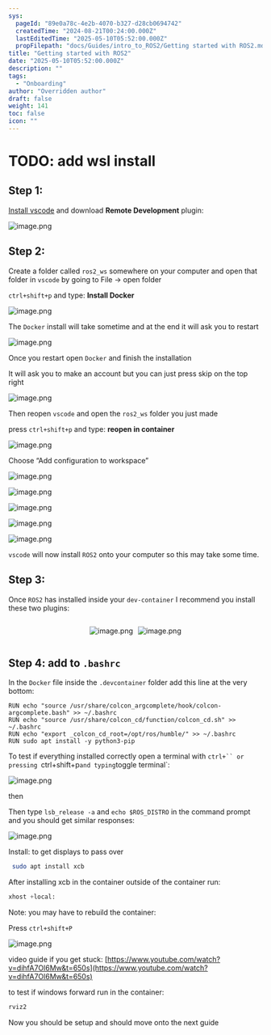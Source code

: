 ```yaml
---
sys:
  pageId: "89e0a78c-4e2b-4070-b327-d28cb0694742"
  createdTime: "2024-08-21T00:24:00.000Z"
  lastEditedTime: "2025-05-10T05:52:00.000Z"
  propFilepath: "docs/Guides/intro_to_ROS2/Getting started with ROS2.md"
title: "Getting started with ROS2"
date: "2025-05-10T05:52:00.000Z"
description: ""
tags:
  - "Onboarding"
author: "Overridden author"
draft: false
weight: 141
toc: false
icon: ""
---
```


# TODO: add wsl install

## Step 1:

[Install vscode](https://code.visualstudio.com/download) and download **Remote Development** plugin:

![image.png](https://prod-files-secure.s3.us-west-2.amazonaws.com/d518164a-d88e-44d1-a4ee-3adb3bd8bce0/efb52993-1881-4a40-b95e-6f020334f022/image.png?X-Amz-Algorithm=AWS4-HMAC-SHA256&X-Amz-Content-Sha256=UNSIGNED-PAYLOAD&X-Amz-Credential=ASIAZI2LB466QIFEOZQE%2F20250528%2Fus-west-2%2Fs3%2Faws4_request&X-Amz-Date=20250528T132505Z&X-Amz-Expires=3600&X-Amz-Security-Token=IQoJb3JpZ2luX2VjEK3%2F%2F%2F%2F%2F%2F%2F%2F%2F%2FwEaCXVzLXdlc3QtMiJIMEYCIQCw0FPm3WD8OJMW9w5Zy6gNNpOlmlbEMIJDeMciJMP2HwIhAJr0VRu96T6%2B4oVkFKHxqokonlkBwRuXGiLtbcXWWAC5Kv8DCHYQABoMNjM3NDIzMTgzODA1Igz2NR0n6%2Fg2OF%2Fg2zkq3AN2YswPmCVhUO9N%2BSGzQRsPpcnuCRkdUSDyczNtDoHydx1qRupYaopVLRDCupt4yR%2FNIOO0MFtc%2FU1YMmF9chkRgzpBWKlqAhVBQfByGfPkp9g7fXEmdgdeMdPLj9dghcb9VrhPCgXD%2FjH0GdDe9D234M0aaJLrwxT9pAWgnQe1iyVnwpKaW7h2fwShvO%2BN6zgYV32Oo1UY5GQRfNIqQROwDTcoZesCYuHXxKjxeFv3fjE8n4Uqp7lnl%2FKUVp6cP8bHBD5XAnvnft%2FQjFGCr2CFo1z15DS%2BHPVYRqNVh%2FNByrDHFFNgJ3%2FXlZdME0TWlodC8HbsD80g5b1HF8L5xf4r2M1kTsBn0kSzncWZCXAezJJA0yvOAZ1Bf6dGdGIgWtR5diCUTuEYt2uWalbLFEz8b15v2lM6sIjFcKIrNpekFiP7BHvl92A8A4Nj%2FHii3x75JG56UNg7E8UPLyuifeWmKpdan4rvcRXklfqzqP6JFwn4Ur0HuuLmEPOkAvKNbY7%2B5VFTiy7nXSd5Dni3grihi0ODWwRW8YIU5RFY%2FMeN2cCdYNPc%2BgkoT%2BVnynpUgtHxGxIUpqkQCV8h9TLI1iA7wNOV7ZTW3zNYO7C7fZELxNTZSdAV8RV8Pw%2FkajDRk9zBBjqkAfrOX%2FQ6Oyf74LwqRu8TDYxY1RpnndeQnySf7l8%2BReZHHvmCueLC%2BuBROc0jPFPlV9C5r0GRNxTO%2BG9BPFXEqmbHf1S%2FthfeBVKCsT0AW8zTkRRPYr4teheZwtPetyaz0o22wV%2FtAFTXe8HW%2FcVGLTuasyhFuOd0o%2FV3ifvOangwTWQaglqlaAECT4r3GRJNfhNPTbKJk6CpCuF4P6bZsDsZLuQ7&X-Amz-Signature=774759316d5ca7f92a5630798cbc3c9eae6797360fa8b3e8c101ba6cade166ea&X-Amz-SignedHeaders=host&x-id=GetObject)

## Step 2:

Create a folder called `ros2_ws` somewhere on your computer and open that folder in `vscode` by going to File → open folder 

`ctrl+shift+p` and type: **Install Docker**

![image.png](https://prod-files-secure.s3.us-west-2.amazonaws.com/d518164a-d88e-44d1-a4ee-3adb3bd8bce0/2269dc0e-1cd5-47ff-bceb-c04ad9b2eab0/image.png?X-Amz-Algorithm=AWS4-HMAC-SHA256&X-Amz-Content-Sha256=UNSIGNED-PAYLOAD&X-Amz-Credential=ASIAZI2LB466QIFEOZQE%2F20250528%2Fus-west-2%2Fs3%2Faws4_request&X-Amz-Date=20250528T132505Z&X-Amz-Expires=3600&X-Amz-Security-Token=IQoJb3JpZ2luX2VjEK3%2F%2F%2F%2F%2F%2F%2F%2F%2F%2FwEaCXVzLXdlc3QtMiJIMEYCIQCw0FPm3WD8OJMW9w5Zy6gNNpOlmlbEMIJDeMciJMP2HwIhAJr0VRu96T6%2B4oVkFKHxqokonlkBwRuXGiLtbcXWWAC5Kv8DCHYQABoMNjM3NDIzMTgzODA1Igz2NR0n6%2Fg2OF%2Fg2zkq3AN2YswPmCVhUO9N%2BSGzQRsPpcnuCRkdUSDyczNtDoHydx1qRupYaopVLRDCupt4yR%2FNIOO0MFtc%2FU1YMmF9chkRgzpBWKlqAhVBQfByGfPkp9g7fXEmdgdeMdPLj9dghcb9VrhPCgXD%2FjH0GdDe9D234M0aaJLrwxT9pAWgnQe1iyVnwpKaW7h2fwShvO%2BN6zgYV32Oo1UY5GQRfNIqQROwDTcoZesCYuHXxKjxeFv3fjE8n4Uqp7lnl%2FKUVp6cP8bHBD5XAnvnft%2FQjFGCr2CFo1z15DS%2BHPVYRqNVh%2FNByrDHFFNgJ3%2FXlZdME0TWlodC8HbsD80g5b1HF8L5xf4r2M1kTsBn0kSzncWZCXAezJJA0yvOAZ1Bf6dGdGIgWtR5diCUTuEYt2uWalbLFEz8b15v2lM6sIjFcKIrNpekFiP7BHvl92A8A4Nj%2FHii3x75JG56UNg7E8UPLyuifeWmKpdan4rvcRXklfqzqP6JFwn4Ur0HuuLmEPOkAvKNbY7%2B5VFTiy7nXSd5Dni3grihi0ODWwRW8YIU5RFY%2FMeN2cCdYNPc%2BgkoT%2BVnynpUgtHxGxIUpqkQCV8h9TLI1iA7wNOV7ZTW3zNYO7C7fZELxNTZSdAV8RV8Pw%2FkajDRk9zBBjqkAfrOX%2FQ6Oyf74LwqRu8TDYxY1RpnndeQnySf7l8%2BReZHHvmCueLC%2BuBROc0jPFPlV9C5r0GRNxTO%2BG9BPFXEqmbHf1S%2FthfeBVKCsT0AW8zTkRRPYr4teheZwtPetyaz0o22wV%2FtAFTXe8HW%2FcVGLTuasyhFuOd0o%2FV3ifvOangwTWQaglqlaAECT4r3GRJNfhNPTbKJk6CpCuF4P6bZsDsZLuQ7&X-Amz-Signature=fa038684e1534be1c1a079c8e413173e582483347c77fb603205c34d4787534e&X-Amz-SignedHeaders=host&x-id=GetObject)

The `Docker` install will take sometime and at the end it will ask you to restart

![image.png](https://prod-files-secure.s3.us-west-2.amazonaws.com/d518164a-d88e-44d1-a4ee-3adb3bd8bce0/ed233f78-be33-4b1f-b89c-9c346c0e961e/image.png?X-Amz-Algorithm=AWS4-HMAC-SHA256&X-Amz-Content-Sha256=UNSIGNED-PAYLOAD&X-Amz-Credential=ASIAZI2LB466QIFEOZQE%2F20250528%2Fus-west-2%2Fs3%2Faws4_request&X-Amz-Date=20250528T132505Z&X-Amz-Expires=3600&X-Amz-Security-Token=IQoJb3JpZ2luX2VjEK3%2F%2F%2F%2F%2F%2F%2F%2F%2F%2FwEaCXVzLXdlc3QtMiJIMEYCIQCw0FPm3WD8OJMW9w5Zy6gNNpOlmlbEMIJDeMciJMP2HwIhAJr0VRu96T6%2B4oVkFKHxqokonlkBwRuXGiLtbcXWWAC5Kv8DCHYQABoMNjM3NDIzMTgzODA1Igz2NR0n6%2Fg2OF%2Fg2zkq3AN2YswPmCVhUO9N%2BSGzQRsPpcnuCRkdUSDyczNtDoHydx1qRupYaopVLRDCupt4yR%2FNIOO0MFtc%2FU1YMmF9chkRgzpBWKlqAhVBQfByGfPkp9g7fXEmdgdeMdPLj9dghcb9VrhPCgXD%2FjH0GdDe9D234M0aaJLrwxT9pAWgnQe1iyVnwpKaW7h2fwShvO%2BN6zgYV32Oo1UY5GQRfNIqQROwDTcoZesCYuHXxKjxeFv3fjE8n4Uqp7lnl%2FKUVp6cP8bHBD5XAnvnft%2FQjFGCr2CFo1z15DS%2BHPVYRqNVh%2FNByrDHFFNgJ3%2FXlZdME0TWlodC8HbsD80g5b1HF8L5xf4r2M1kTsBn0kSzncWZCXAezJJA0yvOAZ1Bf6dGdGIgWtR5diCUTuEYt2uWalbLFEz8b15v2lM6sIjFcKIrNpekFiP7BHvl92A8A4Nj%2FHii3x75JG56UNg7E8UPLyuifeWmKpdan4rvcRXklfqzqP6JFwn4Ur0HuuLmEPOkAvKNbY7%2B5VFTiy7nXSd5Dni3grihi0ODWwRW8YIU5RFY%2FMeN2cCdYNPc%2BgkoT%2BVnynpUgtHxGxIUpqkQCV8h9TLI1iA7wNOV7ZTW3zNYO7C7fZELxNTZSdAV8RV8Pw%2FkajDRk9zBBjqkAfrOX%2FQ6Oyf74LwqRu8TDYxY1RpnndeQnySf7l8%2BReZHHvmCueLC%2BuBROc0jPFPlV9C5r0GRNxTO%2BG9BPFXEqmbHf1S%2FthfeBVKCsT0AW8zTkRRPYr4teheZwtPetyaz0o22wV%2FtAFTXe8HW%2FcVGLTuasyhFuOd0o%2FV3ifvOangwTWQaglqlaAECT4r3GRJNfhNPTbKJk6CpCuF4P6bZsDsZLuQ7&X-Amz-Signature=f3b8db2a3486b6836ddf29cb050d111e4f143da223da9a073425ed388931cdc2&X-Amz-SignedHeaders=host&x-id=GetObject)

Once you restart open `Docker` and finish the installation

It will ask you to make an account but you can just press skip on the top right

![image.png](https://prod-files-secure.s3.us-west-2.amazonaws.com/d518164a-d88e-44d1-a4ee-3adb3bd8bce0/21010ad9-1659-4fd9-9f59-9932a09b2a3d/image.png?X-Amz-Algorithm=AWS4-HMAC-SHA256&X-Amz-Content-Sha256=UNSIGNED-PAYLOAD&X-Amz-Credential=ASIAZI2LB466QIFEOZQE%2F20250528%2Fus-west-2%2Fs3%2Faws4_request&X-Amz-Date=20250528T132505Z&X-Amz-Expires=3600&X-Amz-Security-Token=IQoJb3JpZ2luX2VjEK3%2F%2F%2F%2F%2F%2F%2F%2F%2F%2FwEaCXVzLXdlc3QtMiJIMEYCIQCw0FPm3WD8OJMW9w5Zy6gNNpOlmlbEMIJDeMciJMP2HwIhAJr0VRu96T6%2B4oVkFKHxqokonlkBwRuXGiLtbcXWWAC5Kv8DCHYQABoMNjM3NDIzMTgzODA1Igz2NR0n6%2Fg2OF%2Fg2zkq3AN2YswPmCVhUO9N%2BSGzQRsPpcnuCRkdUSDyczNtDoHydx1qRupYaopVLRDCupt4yR%2FNIOO0MFtc%2FU1YMmF9chkRgzpBWKlqAhVBQfByGfPkp9g7fXEmdgdeMdPLj9dghcb9VrhPCgXD%2FjH0GdDe9D234M0aaJLrwxT9pAWgnQe1iyVnwpKaW7h2fwShvO%2BN6zgYV32Oo1UY5GQRfNIqQROwDTcoZesCYuHXxKjxeFv3fjE8n4Uqp7lnl%2FKUVp6cP8bHBD5XAnvnft%2FQjFGCr2CFo1z15DS%2BHPVYRqNVh%2FNByrDHFFNgJ3%2FXlZdME0TWlodC8HbsD80g5b1HF8L5xf4r2M1kTsBn0kSzncWZCXAezJJA0yvOAZ1Bf6dGdGIgWtR5diCUTuEYt2uWalbLFEz8b15v2lM6sIjFcKIrNpekFiP7BHvl92A8A4Nj%2FHii3x75JG56UNg7E8UPLyuifeWmKpdan4rvcRXklfqzqP6JFwn4Ur0HuuLmEPOkAvKNbY7%2B5VFTiy7nXSd5Dni3grihi0ODWwRW8YIU5RFY%2FMeN2cCdYNPc%2BgkoT%2BVnynpUgtHxGxIUpqkQCV8h9TLI1iA7wNOV7ZTW3zNYO7C7fZELxNTZSdAV8RV8Pw%2FkajDRk9zBBjqkAfrOX%2FQ6Oyf74LwqRu8TDYxY1RpnndeQnySf7l8%2BReZHHvmCueLC%2BuBROc0jPFPlV9C5r0GRNxTO%2BG9BPFXEqmbHf1S%2FthfeBVKCsT0AW8zTkRRPYr4teheZwtPetyaz0o22wV%2FtAFTXe8HW%2FcVGLTuasyhFuOd0o%2FV3ifvOangwTWQaglqlaAECT4r3GRJNfhNPTbKJk6CpCuF4P6bZsDsZLuQ7&X-Amz-Signature=e3057117140983175fbcb9cbd71e54da3a083aba8e07976bc4e3ba123edc411c&X-Amz-SignedHeaders=host&x-id=GetObject)

Then reopen `vscode` and open the `ros2_ws` folder you just made

press `ctrl+shift+p` and type: **reopen in container**

![image.png](https://prod-files-secure.s3.us-west-2.amazonaws.com/d518164a-d88e-44d1-a4ee-3adb3bd8bce0/4e93b8c2-41ad-488c-8095-c74205196118/image.png?X-Amz-Algorithm=AWS4-HMAC-SHA256&X-Amz-Content-Sha256=UNSIGNED-PAYLOAD&X-Amz-Credential=ASIAZI2LB466QIFEOZQE%2F20250528%2Fus-west-2%2Fs3%2Faws4_request&X-Amz-Date=20250528T132505Z&X-Amz-Expires=3600&X-Amz-Security-Token=IQoJb3JpZ2luX2VjEK3%2F%2F%2F%2F%2F%2F%2F%2F%2F%2FwEaCXVzLXdlc3QtMiJIMEYCIQCw0FPm3WD8OJMW9w5Zy6gNNpOlmlbEMIJDeMciJMP2HwIhAJr0VRu96T6%2B4oVkFKHxqokonlkBwRuXGiLtbcXWWAC5Kv8DCHYQABoMNjM3NDIzMTgzODA1Igz2NR0n6%2Fg2OF%2Fg2zkq3AN2YswPmCVhUO9N%2BSGzQRsPpcnuCRkdUSDyczNtDoHydx1qRupYaopVLRDCupt4yR%2FNIOO0MFtc%2FU1YMmF9chkRgzpBWKlqAhVBQfByGfPkp9g7fXEmdgdeMdPLj9dghcb9VrhPCgXD%2FjH0GdDe9D234M0aaJLrwxT9pAWgnQe1iyVnwpKaW7h2fwShvO%2BN6zgYV32Oo1UY5GQRfNIqQROwDTcoZesCYuHXxKjxeFv3fjE8n4Uqp7lnl%2FKUVp6cP8bHBD5XAnvnft%2FQjFGCr2CFo1z15DS%2BHPVYRqNVh%2FNByrDHFFNgJ3%2FXlZdME0TWlodC8HbsD80g5b1HF8L5xf4r2M1kTsBn0kSzncWZCXAezJJA0yvOAZ1Bf6dGdGIgWtR5diCUTuEYt2uWalbLFEz8b15v2lM6sIjFcKIrNpekFiP7BHvl92A8A4Nj%2FHii3x75JG56UNg7E8UPLyuifeWmKpdan4rvcRXklfqzqP6JFwn4Ur0HuuLmEPOkAvKNbY7%2B5VFTiy7nXSd5Dni3grihi0ODWwRW8YIU5RFY%2FMeN2cCdYNPc%2BgkoT%2BVnynpUgtHxGxIUpqkQCV8h9TLI1iA7wNOV7ZTW3zNYO7C7fZELxNTZSdAV8RV8Pw%2FkajDRk9zBBjqkAfrOX%2FQ6Oyf74LwqRu8TDYxY1RpnndeQnySf7l8%2BReZHHvmCueLC%2BuBROc0jPFPlV9C5r0GRNxTO%2BG9BPFXEqmbHf1S%2FthfeBVKCsT0AW8zTkRRPYr4teheZwtPetyaz0o22wV%2FtAFTXe8HW%2FcVGLTuasyhFuOd0o%2FV3ifvOangwTWQaglqlaAECT4r3GRJNfhNPTbKJk6CpCuF4P6bZsDsZLuQ7&X-Amz-Signature=6f5ab6520f87acf22206dcfe2b5f1c2ca13fab21ce2c0f9f7740fd5f683cc0ab&X-Amz-SignedHeaders=host&x-id=GetObject)

Choose “Add configuration to workspace”

![image.png](https://prod-files-secure.s3.us-west-2.amazonaws.com/d518164a-d88e-44d1-a4ee-3adb3bd8bce0/9560b282-5060-4989-ba37-97e7b2c22476/image.png?X-Amz-Algorithm=AWS4-HMAC-SHA256&X-Amz-Content-Sha256=UNSIGNED-PAYLOAD&X-Amz-Credential=ASIAZI2LB466QIFEOZQE%2F20250528%2Fus-west-2%2Fs3%2Faws4_request&X-Amz-Date=20250528T132505Z&X-Amz-Expires=3600&X-Amz-Security-Token=IQoJb3JpZ2luX2VjEK3%2F%2F%2F%2F%2F%2F%2F%2F%2F%2FwEaCXVzLXdlc3QtMiJIMEYCIQCw0FPm3WD8OJMW9w5Zy6gNNpOlmlbEMIJDeMciJMP2HwIhAJr0VRu96T6%2B4oVkFKHxqokonlkBwRuXGiLtbcXWWAC5Kv8DCHYQABoMNjM3NDIzMTgzODA1Igz2NR0n6%2Fg2OF%2Fg2zkq3AN2YswPmCVhUO9N%2BSGzQRsPpcnuCRkdUSDyczNtDoHydx1qRupYaopVLRDCupt4yR%2FNIOO0MFtc%2FU1YMmF9chkRgzpBWKlqAhVBQfByGfPkp9g7fXEmdgdeMdPLj9dghcb9VrhPCgXD%2FjH0GdDe9D234M0aaJLrwxT9pAWgnQe1iyVnwpKaW7h2fwShvO%2BN6zgYV32Oo1UY5GQRfNIqQROwDTcoZesCYuHXxKjxeFv3fjE8n4Uqp7lnl%2FKUVp6cP8bHBD5XAnvnft%2FQjFGCr2CFo1z15DS%2BHPVYRqNVh%2FNByrDHFFNgJ3%2FXlZdME0TWlodC8HbsD80g5b1HF8L5xf4r2M1kTsBn0kSzncWZCXAezJJA0yvOAZ1Bf6dGdGIgWtR5diCUTuEYt2uWalbLFEz8b15v2lM6sIjFcKIrNpekFiP7BHvl92A8A4Nj%2FHii3x75JG56UNg7E8UPLyuifeWmKpdan4rvcRXklfqzqP6JFwn4Ur0HuuLmEPOkAvKNbY7%2B5VFTiy7nXSd5Dni3grihi0ODWwRW8YIU5RFY%2FMeN2cCdYNPc%2BgkoT%2BVnynpUgtHxGxIUpqkQCV8h9TLI1iA7wNOV7ZTW3zNYO7C7fZELxNTZSdAV8RV8Pw%2FkajDRk9zBBjqkAfrOX%2FQ6Oyf74LwqRu8TDYxY1RpnndeQnySf7l8%2BReZHHvmCueLC%2BuBROc0jPFPlV9C5r0GRNxTO%2BG9BPFXEqmbHf1S%2FthfeBVKCsT0AW8zTkRRPYr4teheZwtPetyaz0o22wV%2FtAFTXe8HW%2FcVGLTuasyhFuOd0o%2FV3ifvOangwTWQaglqlaAECT4r3GRJNfhNPTbKJk6CpCuF4P6bZsDsZLuQ7&X-Amz-Signature=6aee054556690ab0c18626fde7aa9199ae624ffd04a9a567ee85a732b03e8bfb&X-Amz-SignedHeaders=host&x-id=GetObject)

![image.png](https://prod-files-secure.s3.us-west-2.amazonaws.com/d518164a-d88e-44d1-a4ee-3adb3bd8bce0/2ee63f81-886b-48e8-a553-dc6e5eac99e4/image.png?X-Amz-Algorithm=AWS4-HMAC-SHA256&X-Amz-Content-Sha256=UNSIGNED-PAYLOAD&X-Amz-Credential=ASIAZI2LB466QIFEOZQE%2F20250528%2Fus-west-2%2Fs3%2Faws4_request&X-Amz-Date=20250528T132505Z&X-Amz-Expires=3600&X-Amz-Security-Token=IQoJb3JpZ2luX2VjEK3%2F%2F%2F%2F%2F%2F%2F%2F%2F%2FwEaCXVzLXdlc3QtMiJIMEYCIQCw0FPm3WD8OJMW9w5Zy6gNNpOlmlbEMIJDeMciJMP2HwIhAJr0VRu96T6%2B4oVkFKHxqokonlkBwRuXGiLtbcXWWAC5Kv8DCHYQABoMNjM3NDIzMTgzODA1Igz2NR0n6%2Fg2OF%2Fg2zkq3AN2YswPmCVhUO9N%2BSGzQRsPpcnuCRkdUSDyczNtDoHydx1qRupYaopVLRDCupt4yR%2FNIOO0MFtc%2FU1YMmF9chkRgzpBWKlqAhVBQfByGfPkp9g7fXEmdgdeMdPLj9dghcb9VrhPCgXD%2FjH0GdDe9D234M0aaJLrwxT9pAWgnQe1iyVnwpKaW7h2fwShvO%2BN6zgYV32Oo1UY5GQRfNIqQROwDTcoZesCYuHXxKjxeFv3fjE8n4Uqp7lnl%2FKUVp6cP8bHBD5XAnvnft%2FQjFGCr2CFo1z15DS%2BHPVYRqNVh%2FNByrDHFFNgJ3%2FXlZdME0TWlodC8HbsD80g5b1HF8L5xf4r2M1kTsBn0kSzncWZCXAezJJA0yvOAZ1Bf6dGdGIgWtR5diCUTuEYt2uWalbLFEz8b15v2lM6sIjFcKIrNpekFiP7BHvl92A8A4Nj%2FHii3x75JG56UNg7E8UPLyuifeWmKpdan4rvcRXklfqzqP6JFwn4Ur0HuuLmEPOkAvKNbY7%2B5VFTiy7nXSd5Dni3grihi0ODWwRW8YIU5RFY%2FMeN2cCdYNPc%2BgkoT%2BVnynpUgtHxGxIUpqkQCV8h9TLI1iA7wNOV7ZTW3zNYO7C7fZELxNTZSdAV8RV8Pw%2FkajDRk9zBBjqkAfrOX%2FQ6Oyf74LwqRu8TDYxY1RpnndeQnySf7l8%2BReZHHvmCueLC%2BuBROc0jPFPlV9C5r0GRNxTO%2BG9BPFXEqmbHf1S%2FthfeBVKCsT0AW8zTkRRPYr4teheZwtPetyaz0o22wV%2FtAFTXe8HW%2FcVGLTuasyhFuOd0o%2FV3ifvOangwTWQaglqlaAECT4r3GRJNfhNPTbKJk6CpCuF4P6bZsDsZLuQ7&X-Amz-Signature=565934dc5283012b5c67a825e56ff7345724137cbebff0aa67c0817b35b903e4&X-Amz-SignedHeaders=host&x-id=GetObject)

![image.png](https://prod-files-secure.s3.us-west-2.amazonaws.com/d518164a-d88e-44d1-a4ee-3adb3bd8bce0/ae1580b2-b048-407e-aed9-b584224a7a04/image.png?X-Amz-Algorithm=AWS4-HMAC-SHA256&X-Amz-Content-Sha256=UNSIGNED-PAYLOAD&X-Amz-Credential=ASIAZI2LB466QIFEOZQE%2F20250528%2Fus-west-2%2Fs3%2Faws4_request&X-Amz-Date=20250528T132505Z&X-Amz-Expires=3600&X-Amz-Security-Token=IQoJb3JpZ2luX2VjEK3%2F%2F%2F%2F%2F%2F%2F%2F%2F%2FwEaCXVzLXdlc3QtMiJIMEYCIQCw0FPm3WD8OJMW9w5Zy6gNNpOlmlbEMIJDeMciJMP2HwIhAJr0VRu96T6%2B4oVkFKHxqokonlkBwRuXGiLtbcXWWAC5Kv8DCHYQABoMNjM3NDIzMTgzODA1Igz2NR0n6%2Fg2OF%2Fg2zkq3AN2YswPmCVhUO9N%2BSGzQRsPpcnuCRkdUSDyczNtDoHydx1qRupYaopVLRDCupt4yR%2FNIOO0MFtc%2FU1YMmF9chkRgzpBWKlqAhVBQfByGfPkp9g7fXEmdgdeMdPLj9dghcb9VrhPCgXD%2FjH0GdDe9D234M0aaJLrwxT9pAWgnQe1iyVnwpKaW7h2fwShvO%2BN6zgYV32Oo1UY5GQRfNIqQROwDTcoZesCYuHXxKjxeFv3fjE8n4Uqp7lnl%2FKUVp6cP8bHBD5XAnvnft%2FQjFGCr2CFo1z15DS%2BHPVYRqNVh%2FNByrDHFFNgJ3%2FXlZdME0TWlodC8HbsD80g5b1HF8L5xf4r2M1kTsBn0kSzncWZCXAezJJA0yvOAZ1Bf6dGdGIgWtR5diCUTuEYt2uWalbLFEz8b15v2lM6sIjFcKIrNpekFiP7BHvl92A8A4Nj%2FHii3x75JG56UNg7E8UPLyuifeWmKpdan4rvcRXklfqzqP6JFwn4Ur0HuuLmEPOkAvKNbY7%2B5VFTiy7nXSd5Dni3grihi0ODWwRW8YIU5RFY%2FMeN2cCdYNPc%2BgkoT%2BVnynpUgtHxGxIUpqkQCV8h9TLI1iA7wNOV7ZTW3zNYO7C7fZELxNTZSdAV8RV8Pw%2FkajDRk9zBBjqkAfrOX%2FQ6Oyf74LwqRu8TDYxY1RpnndeQnySf7l8%2BReZHHvmCueLC%2BuBROc0jPFPlV9C5r0GRNxTO%2BG9BPFXEqmbHf1S%2FthfeBVKCsT0AW8zTkRRPYr4teheZwtPetyaz0o22wV%2FtAFTXe8HW%2FcVGLTuasyhFuOd0o%2FV3ifvOangwTWQaglqlaAECT4r3GRJNfhNPTbKJk6CpCuF4P6bZsDsZLuQ7&X-Amz-Signature=37fd1d9d2a5b6a7486dcd83342f548a9f4cac2862c0050970212819c5cec29ac&X-Amz-SignedHeaders=host&x-id=GetObject)

![image.png](https://prod-files-secure.s3.us-west-2.amazonaws.com/d518164a-d88e-44d1-a4ee-3adb3bd8bce0/53255b28-f75e-430f-b9e3-c0ac8577e42b/image.png?X-Amz-Algorithm=AWS4-HMAC-SHA256&X-Amz-Content-Sha256=UNSIGNED-PAYLOAD&X-Amz-Credential=ASIAZI2LB466QIFEOZQE%2F20250528%2Fus-west-2%2Fs3%2Faws4_request&X-Amz-Date=20250528T132505Z&X-Amz-Expires=3600&X-Amz-Security-Token=IQoJb3JpZ2luX2VjEK3%2F%2F%2F%2F%2F%2F%2F%2F%2F%2FwEaCXVzLXdlc3QtMiJIMEYCIQCw0FPm3WD8OJMW9w5Zy6gNNpOlmlbEMIJDeMciJMP2HwIhAJr0VRu96T6%2B4oVkFKHxqokonlkBwRuXGiLtbcXWWAC5Kv8DCHYQABoMNjM3NDIzMTgzODA1Igz2NR0n6%2Fg2OF%2Fg2zkq3AN2YswPmCVhUO9N%2BSGzQRsPpcnuCRkdUSDyczNtDoHydx1qRupYaopVLRDCupt4yR%2FNIOO0MFtc%2FU1YMmF9chkRgzpBWKlqAhVBQfByGfPkp9g7fXEmdgdeMdPLj9dghcb9VrhPCgXD%2FjH0GdDe9D234M0aaJLrwxT9pAWgnQe1iyVnwpKaW7h2fwShvO%2BN6zgYV32Oo1UY5GQRfNIqQROwDTcoZesCYuHXxKjxeFv3fjE8n4Uqp7lnl%2FKUVp6cP8bHBD5XAnvnft%2FQjFGCr2CFo1z15DS%2BHPVYRqNVh%2FNByrDHFFNgJ3%2FXlZdME0TWlodC8HbsD80g5b1HF8L5xf4r2M1kTsBn0kSzncWZCXAezJJA0yvOAZ1Bf6dGdGIgWtR5diCUTuEYt2uWalbLFEz8b15v2lM6sIjFcKIrNpekFiP7BHvl92A8A4Nj%2FHii3x75JG56UNg7E8UPLyuifeWmKpdan4rvcRXklfqzqP6JFwn4Ur0HuuLmEPOkAvKNbY7%2B5VFTiy7nXSd5Dni3grihi0ODWwRW8YIU5RFY%2FMeN2cCdYNPc%2BgkoT%2BVnynpUgtHxGxIUpqkQCV8h9TLI1iA7wNOV7ZTW3zNYO7C7fZELxNTZSdAV8RV8Pw%2FkajDRk9zBBjqkAfrOX%2FQ6Oyf74LwqRu8TDYxY1RpnndeQnySf7l8%2BReZHHvmCueLC%2BuBROc0jPFPlV9C5r0GRNxTO%2BG9BPFXEqmbHf1S%2FthfeBVKCsT0AW8zTkRRPYr4teheZwtPetyaz0o22wV%2FtAFTXe8HW%2FcVGLTuasyhFuOd0o%2FV3ifvOangwTWQaglqlaAECT4r3GRJNfhNPTbKJk6CpCuF4P6bZsDsZLuQ7&X-Amz-Signature=9aea1822d129da086523caaa12bd4e4bd17a7846ed8fb9ef072a973971ff0a60&X-Amz-SignedHeaders=host&x-id=GetObject)

![image.png](https://prod-files-secure.s3.us-west-2.amazonaws.com/d518164a-d88e-44d1-a4ee-3adb3bd8bce0/7c562767-5af9-4ffb-97d1-327bcdf4ee00/image.png?X-Amz-Algorithm=AWS4-HMAC-SHA256&X-Amz-Content-Sha256=UNSIGNED-PAYLOAD&X-Amz-Credential=ASIAZI2LB466QIFEOZQE%2F20250528%2Fus-west-2%2Fs3%2Faws4_request&X-Amz-Date=20250528T132505Z&X-Amz-Expires=3600&X-Amz-Security-Token=IQoJb3JpZ2luX2VjEK3%2F%2F%2F%2F%2F%2F%2F%2F%2F%2FwEaCXVzLXdlc3QtMiJIMEYCIQCw0FPm3WD8OJMW9w5Zy6gNNpOlmlbEMIJDeMciJMP2HwIhAJr0VRu96T6%2B4oVkFKHxqokonlkBwRuXGiLtbcXWWAC5Kv8DCHYQABoMNjM3NDIzMTgzODA1Igz2NR0n6%2Fg2OF%2Fg2zkq3AN2YswPmCVhUO9N%2BSGzQRsPpcnuCRkdUSDyczNtDoHydx1qRupYaopVLRDCupt4yR%2FNIOO0MFtc%2FU1YMmF9chkRgzpBWKlqAhVBQfByGfPkp9g7fXEmdgdeMdPLj9dghcb9VrhPCgXD%2FjH0GdDe9D234M0aaJLrwxT9pAWgnQe1iyVnwpKaW7h2fwShvO%2BN6zgYV32Oo1UY5GQRfNIqQROwDTcoZesCYuHXxKjxeFv3fjE8n4Uqp7lnl%2FKUVp6cP8bHBD5XAnvnft%2FQjFGCr2CFo1z15DS%2BHPVYRqNVh%2FNByrDHFFNgJ3%2FXlZdME0TWlodC8HbsD80g5b1HF8L5xf4r2M1kTsBn0kSzncWZCXAezJJA0yvOAZ1Bf6dGdGIgWtR5diCUTuEYt2uWalbLFEz8b15v2lM6sIjFcKIrNpekFiP7BHvl92A8A4Nj%2FHii3x75JG56UNg7E8UPLyuifeWmKpdan4rvcRXklfqzqP6JFwn4Ur0HuuLmEPOkAvKNbY7%2B5VFTiy7nXSd5Dni3grihi0ODWwRW8YIU5RFY%2FMeN2cCdYNPc%2BgkoT%2BVnynpUgtHxGxIUpqkQCV8h9TLI1iA7wNOV7ZTW3zNYO7C7fZELxNTZSdAV8RV8Pw%2FkajDRk9zBBjqkAfrOX%2FQ6Oyf74LwqRu8TDYxY1RpnndeQnySf7l8%2BReZHHvmCueLC%2BuBROc0jPFPlV9C5r0GRNxTO%2BG9BPFXEqmbHf1S%2FthfeBVKCsT0AW8zTkRRPYr4teheZwtPetyaz0o22wV%2FtAFTXe8HW%2FcVGLTuasyhFuOd0o%2FV3ifvOangwTWQaglqlaAECT4r3GRJNfhNPTbKJk6CpCuF4P6bZsDsZLuQ7&X-Amz-Signature=3503de124dcad267def70b04ebce94c95e583676e62dafb1029ed09e9a14a5ed&X-Amz-SignedHeaders=host&x-id=GetObject)

`vscode` will now install `ROS2` onto your computer so this may take some time.

## Step 3:

Once `ROS2` has installed inside your `dev-container` I recommend you install these two plugins:

<div style="display: flex;flex-direction: row; column-gap:10px; max-width: 630px;justify-content: center;">
<div>

![image.png](https://prod-files-secure.s3.us-west-2.amazonaws.com/d518164a-d88e-44d1-a4ee-3adb3bd8bce0/3fc3d550-5a54-4ba1-ba6b-faa01cdb7369/image.png?X-Amz-Algorithm=AWS4-HMAC-SHA256&X-Amz-Content-Sha256=UNSIGNED-PAYLOAD&X-Amz-Credential=ASIAZI2LB466V42ODLSD%2F20250528%2Fus-west-2%2Fs3%2Faws4_request&X-Amz-Date=20250528T132508Z&X-Amz-Expires=3600&X-Amz-Security-Token=IQoJb3JpZ2luX2VjEK3%2F%2F%2F%2F%2F%2F%2F%2F%2F%2FwEaCXVzLXdlc3QtMiJHMEUCIQC9jMIw0Mz4Pr2D6LZGzm9z1Pwc4rC8HNk6hNOEsENc0wIgKxg6%2F6A98cWGT8Nu6%2FVvRenDUPTCNGSfCXV8IjJqphAq%2FwMIdhAAGgw2Mzc0MjMxODM4MDUiDJL7phBlP3xHu4U1LSrcA5K3VvIbSp6jeeR%2FiIBTmTxHR7wKzFSwWqw4BFCfl8z3mIBWjB3GI4Rl2hUJGvou96zX2o0C4GlLuaZqtfVEQs5GwWzTP8C4yXaycahr%2FBahdgOjudoAriyHVlc38x0r3QkoM%2B841Xo5a3hlruAZKu06VgEMJE5qtg5tbN3uceXyOUhUstt8pMkD7paDJpPZ2aqvjzQCdE7ZP56%2FVrykfvyCr7HlclMuctVacRgMok4htpLH2QrwCNcw20HEsSdEcHsZ1knHwpsnLYABDiZvwPNFjjlDCZSlGvArRH%2FBVk3AkluFWFzvOtxuHmBAq%2BAt3M90qD5fwkuMfj9NlL27fNSDWm7sFSeeAbcjxrzpiIP7PU2CqA6542UMiChKm6jBHIeb%2FMPWztsydS1NyFoa0WLaN%2FwkA6vrqoX2E7v34VG%2BB58fh62tJW3HsCTtMIh0iKFL3S0yg%2BPxFdGYb0SPgIF9w0Uz9ddzBiEPd8Dj25Ds9PEfDWnaHRXMLTqh2xNVM7yHMMielrg0QtQyXh5Lft9v4sMLKly9xqbVRR3nfp7utOx2hpP%2BvlWi33hY3JiFHE%2F9jedvI2zZ2DVZYlC9u5TIHXfm18FoTQS%2Baqnw4B8NRY9jasEROVAfzAjrMN%2BS3MEGOqUBJAWBb4h%2FEor7XU%2Fe5rCwYczb0aRzuLkXfwp9tzbIsi7acSGZ%2BvfJ5q6nXch9NA27YmL0au6WILnXNYECAy5RgmDgC5OWnYhzvVv%2Flrs7DXOLVKeXuthN%2Fwh0x3EGNIYgIaBjvvcfxxQMplOKGMUz3nAorewIyXTvvcrDliblmcsSJThJYtipZvRkRpaztf7Yloc0VcB6HjsTCPs%2FvTcirQawojP9&X-Amz-Signature=5ab49ff1c7689ec996c9d9f33fc01f1c0533aba13d45b940d06a169a44f47fa0&X-Amz-SignedHeaders=host&x-id=GetObject)

</div>
<div>

![image.png](https://prod-files-secure.s3.us-west-2.amazonaws.com/d518164a-d88e-44d1-a4ee-3adb3bd8bce0/d994cc66-13c2-4093-a5a3-f84cf4601a82/image.png?X-Amz-Algorithm=AWS4-HMAC-SHA256&X-Amz-Content-Sha256=UNSIGNED-PAYLOAD&X-Amz-Credential=ASIAZI2LB46637QAYKPJ%2F20250528%2Fus-west-2%2Fs3%2Faws4_request&X-Amz-Date=20250528T132508Z&X-Amz-Expires=3600&X-Amz-Security-Token=IQoJb3JpZ2luX2VjEK3%2F%2F%2F%2F%2F%2F%2F%2F%2F%2FwEaCXVzLXdlc3QtMiJHMEUCIDykkX8Wn1J3xjVbnDX6vxRw9OlraQTJ%2BywMK%2B9VY4YcAiEAyXc8Xnt1YFQ5GJtCBztpjOKCobzuPQ7zLwo0ix59DNQq%2FwMIdhAAGgw2Mzc0MjMxODM4MDUiDEVs2zwadPQyMr6zlCrcA1yE6WEIODfL1BVzhiL3r6aGzwu20jrAvDpE7JaEAZ2aSoWFhuWi9T0qnFSC8P%2FIQF%2B1t7ehfz5wJY6Bcs54h%2FBZLabWYMHb8T0%2BSi4GA%2Fss5BzeyqEPcLn8C4XEXno4Ry87b06GqPR38CYz6ZA9FN%2By0TGl0gJVdj9nuk%2B1T5X9WXn6ToWf9Z2Abj8iJ33pz9TlqN8PWddcRQRRIg8fMsnfaGHKGEwxWxJg6gHn3rXlzajyb69t92LpWmcow3c3YK06mYCimkObBd7mZU7FWwWhPxReC1K60qhZ3XaZBI33kQaRjM%2FVcOs2CMCaKkpTaMwgVGxBt%2F4A8J3qyGp4IoGzf%2F53TBmvOHffjUM4zEpj8Bid9ky4lhIZoxFQys573J79%2FwXmnyPk0hktRQFVJmQgJ5WxXDu0sv9P5zbRHjQnfWCSSPJiTMphcbDhjG6sr%2BDFJLJF0f%2F02eJ2H3GcVPqx%2FUIU9%2Bxn%2FphHeqJHKxmrOvFDa3RKZUMEBY40xkcjODghSjhmmL6jsbRr7ovt0IX3szWK4G8k0%2BlvoDbbxp8TzkMmvQ4RRFAsmxVt3l3VzG6080X5EA2v7U9OBG%2BiPhemaeIBB2Iog76SDXRTel%2Bo6nczTBZZDVEY0sMHMNaT3MEGOqUBE5a7bETK5mTTJ1DorZc7jhKJebzlAGbsKL3RwbJ%2BO1BJ%2FyvF6F2Jzt6v8gznDzN5XzYk7K7Vh0oKFVL7xu5AfsbeMoBOHzFvlfNbMcXpjyEfawGJ3oQ7dMAp6r9HssBuRFSQacPazv9i%2FoX0j9vuAxcipwfqmkZSr80m3kMKyo03zyUqkhKjiderVzbxh4JAyHiJWPtTq%2BXrqoBwNg4%2FBujYr93k&X-Amz-Signature=d782b6237b26fad6985bdb53a188d5649ad7141a6473e7eed7546aafbfa027c5&X-Amz-SignedHeaders=host&x-id=GetObject)

</div>
</div>

## Step 4: add to `.bashrc`

In the `Docker` file inside the `.devcontainer` folder add this line at the very bottom: 

```docker
RUN echo "source /usr/share/colcon_argcomplete/hook/colcon-argcomplete.bash" >> ~/.bashrc
RUN echo "source /usr/share/colcon_cd/function/colcon_cd.sh" >> ~/.bashrc
RUN echo "export _colcon_cd_root=/opt/ros/humble/" >> ~/.bashrc
RUN sudo apt install -y python3-pip 
```

To test if everything installed correctly open a terminal with `ctrl+`` or pressing `ctrl+shift+p` and typing `toggle terminal`:

![image.png](https://prod-files-secure.s3.us-west-2.amazonaws.com/d518164a-d88e-44d1-a4ee-3adb3bd8bce0/6a4943d8-b04e-4c02-9a58-775f3384d1a5/image.png?X-Amz-Algorithm=AWS4-HMAC-SHA256&X-Amz-Content-Sha256=UNSIGNED-PAYLOAD&X-Amz-Credential=ASIAZI2LB466QIFEOZQE%2F20250528%2Fus-west-2%2Fs3%2Faws4_request&X-Amz-Date=20250528T132505Z&X-Amz-Expires=3600&X-Amz-Security-Token=IQoJb3JpZ2luX2VjEK3%2F%2F%2F%2F%2F%2F%2F%2F%2F%2FwEaCXVzLXdlc3QtMiJIMEYCIQCw0FPm3WD8OJMW9w5Zy6gNNpOlmlbEMIJDeMciJMP2HwIhAJr0VRu96T6%2B4oVkFKHxqokonlkBwRuXGiLtbcXWWAC5Kv8DCHYQABoMNjM3NDIzMTgzODA1Igz2NR0n6%2Fg2OF%2Fg2zkq3AN2YswPmCVhUO9N%2BSGzQRsPpcnuCRkdUSDyczNtDoHydx1qRupYaopVLRDCupt4yR%2FNIOO0MFtc%2FU1YMmF9chkRgzpBWKlqAhVBQfByGfPkp9g7fXEmdgdeMdPLj9dghcb9VrhPCgXD%2FjH0GdDe9D234M0aaJLrwxT9pAWgnQe1iyVnwpKaW7h2fwShvO%2BN6zgYV32Oo1UY5GQRfNIqQROwDTcoZesCYuHXxKjxeFv3fjE8n4Uqp7lnl%2FKUVp6cP8bHBD5XAnvnft%2FQjFGCr2CFo1z15DS%2BHPVYRqNVh%2FNByrDHFFNgJ3%2FXlZdME0TWlodC8HbsD80g5b1HF8L5xf4r2M1kTsBn0kSzncWZCXAezJJA0yvOAZ1Bf6dGdGIgWtR5diCUTuEYt2uWalbLFEz8b15v2lM6sIjFcKIrNpekFiP7BHvl92A8A4Nj%2FHii3x75JG56UNg7E8UPLyuifeWmKpdan4rvcRXklfqzqP6JFwn4Ur0HuuLmEPOkAvKNbY7%2B5VFTiy7nXSd5Dni3grihi0ODWwRW8YIU5RFY%2FMeN2cCdYNPc%2BgkoT%2BVnynpUgtHxGxIUpqkQCV8h9TLI1iA7wNOV7ZTW3zNYO7C7fZELxNTZSdAV8RV8Pw%2FkajDRk9zBBjqkAfrOX%2FQ6Oyf74LwqRu8TDYxY1RpnndeQnySf7l8%2BReZHHvmCueLC%2BuBROc0jPFPlV9C5r0GRNxTO%2BG9BPFXEqmbHf1S%2FthfeBVKCsT0AW8zTkRRPYr4teheZwtPetyaz0o22wV%2FtAFTXe8HW%2FcVGLTuasyhFuOd0o%2FV3ifvOangwTWQaglqlaAECT4r3GRJNfhNPTbKJk6CpCuF4P6bZsDsZLuQ7&X-Amz-Signature=c2266fff9e2d3b84b8162b496fd6d4e67467472ffab3fd045c2756067eb2d03e&X-Amz-SignedHeaders=host&x-id=GetObject)

then 

Then type `lsb_release -a` and `echo $ROS_DISTRO` in the command prompt and you should get similar responses:

![image.png](https://prod-files-secure.s3.us-west-2.amazonaws.com/d518164a-d88e-44d1-a4ee-3adb3bd8bce0/3e635dec-a805-4e85-8b9e-d000e5b71a4e/image.png?X-Amz-Algorithm=AWS4-HMAC-SHA256&X-Amz-Content-Sha256=UNSIGNED-PAYLOAD&X-Amz-Credential=ASIAZI2LB466QIFEOZQE%2F20250528%2Fus-west-2%2Fs3%2Faws4_request&X-Amz-Date=20250528T132505Z&X-Amz-Expires=3600&X-Amz-Security-Token=IQoJb3JpZ2luX2VjEK3%2F%2F%2F%2F%2F%2F%2F%2F%2F%2FwEaCXVzLXdlc3QtMiJIMEYCIQCw0FPm3WD8OJMW9w5Zy6gNNpOlmlbEMIJDeMciJMP2HwIhAJr0VRu96T6%2B4oVkFKHxqokonlkBwRuXGiLtbcXWWAC5Kv8DCHYQABoMNjM3NDIzMTgzODA1Igz2NR0n6%2Fg2OF%2Fg2zkq3AN2YswPmCVhUO9N%2BSGzQRsPpcnuCRkdUSDyczNtDoHydx1qRupYaopVLRDCupt4yR%2FNIOO0MFtc%2FU1YMmF9chkRgzpBWKlqAhVBQfByGfPkp9g7fXEmdgdeMdPLj9dghcb9VrhPCgXD%2FjH0GdDe9D234M0aaJLrwxT9pAWgnQe1iyVnwpKaW7h2fwShvO%2BN6zgYV32Oo1UY5GQRfNIqQROwDTcoZesCYuHXxKjxeFv3fjE8n4Uqp7lnl%2FKUVp6cP8bHBD5XAnvnft%2FQjFGCr2CFo1z15DS%2BHPVYRqNVh%2FNByrDHFFNgJ3%2FXlZdME0TWlodC8HbsD80g5b1HF8L5xf4r2M1kTsBn0kSzncWZCXAezJJA0yvOAZ1Bf6dGdGIgWtR5diCUTuEYt2uWalbLFEz8b15v2lM6sIjFcKIrNpekFiP7BHvl92A8A4Nj%2FHii3x75JG56UNg7E8UPLyuifeWmKpdan4rvcRXklfqzqP6JFwn4Ur0HuuLmEPOkAvKNbY7%2B5VFTiy7nXSd5Dni3grihi0ODWwRW8YIU5RFY%2FMeN2cCdYNPc%2BgkoT%2BVnynpUgtHxGxIUpqkQCV8h9TLI1iA7wNOV7ZTW3zNYO7C7fZELxNTZSdAV8RV8Pw%2FkajDRk9zBBjqkAfrOX%2FQ6Oyf74LwqRu8TDYxY1RpnndeQnySf7l8%2BReZHHvmCueLC%2BuBROc0jPFPlV9C5r0GRNxTO%2BG9BPFXEqmbHf1S%2FthfeBVKCsT0AW8zTkRRPYr4teheZwtPetyaz0o22wV%2FtAFTXe8HW%2FcVGLTuasyhFuOd0o%2FV3ifvOangwTWQaglqlaAECT4r3GRJNfhNPTbKJk6CpCuF4P6bZsDsZLuQ7&X-Amz-Signature=bd5762a6f7ec7cc40db8193cdd6ff8b0b093778ab60cfa815edb28ca73a71d6c&X-Amz-SignedHeaders=host&x-id=GetObject)

Install:  to get displays to pass over

```bash
 sudo apt install xcb
```

After installing xcb in the container outside of the container run:

```python
xhost +local:
```

Note: you may have to rebuild the container:

Press `ctrl+shift+P`

![image.png](https://prod-files-secure.s3.us-west-2.amazonaws.com/d518164a-d88e-44d1-a4ee-3adb3bd8bce0/6c2be660-2618-4c38-9c26-53554f7a0b7b/image.png?X-Amz-Algorithm=AWS4-HMAC-SHA256&X-Amz-Content-Sha256=UNSIGNED-PAYLOAD&X-Amz-Credential=ASIAZI2LB466QIFEOZQE%2F20250528%2Fus-west-2%2Fs3%2Faws4_request&X-Amz-Date=20250528T132505Z&X-Amz-Expires=3600&X-Amz-Security-Token=IQoJb3JpZ2luX2VjEK3%2F%2F%2F%2F%2F%2F%2F%2F%2F%2FwEaCXVzLXdlc3QtMiJIMEYCIQCw0FPm3WD8OJMW9w5Zy6gNNpOlmlbEMIJDeMciJMP2HwIhAJr0VRu96T6%2B4oVkFKHxqokonlkBwRuXGiLtbcXWWAC5Kv8DCHYQABoMNjM3NDIzMTgzODA1Igz2NR0n6%2Fg2OF%2Fg2zkq3AN2YswPmCVhUO9N%2BSGzQRsPpcnuCRkdUSDyczNtDoHydx1qRupYaopVLRDCupt4yR%2FNIOO0MFtc%2FU1YMmF9chkRgzpBWKlqAhVBQfByGfPkp9g7fXEmdgdeMdPLj9dghcb9VrhPCgXD%2FjH0GdDe9D234M0aaJLrwxT9pAWgnQe1iyVnwpKaW7h2fwShvO%2BN6zgYV32Oo1UY5GQRfNIqQROwDTcoZesCYuHXxKjxeFv3fjE8n4Uqp7lnl%2FKUVp6cP8bHBD5XAnvnft%2FQjFGCr2CFo1z15DS%2BHPVYRqNVh%2FNByrDHFFNgJ3%2FXlZdME0TWlodC8HbsD80g5b1HF8L5xf4r2M1kTsBn0kSzncWZCXAezJJA0yvOAZ1Bf6dGdGIgWtR5diCUTuEYt2uWalbLFEz8b15v2lM6sIjFcKIrNpekFiP7BHvl92A8A4Nj%2FHii3x75JG56UNg7E8UPLyuifeWmKpdan4rvcRXklfqzqP6JFwn4Ur0HuuLmEPOkAvKNbY7%2B5VFTiy7nXSd5Dni3grihi0ODWwRW8YIU5RFY%2FMeN2cCdYNPc%2BgkoT%2BVnynpUgtHxGxIUpqkQCV8h9TLI1iA7wNOV7ZTW3zNYO7C7fZELxNTZSdAV8RV8Pw%2FkajDRk9zBBjqkAfrOX%2FQ6Oyf74LwqRu8TDYxY1RpnndeQnySf7l8%2BReZHHvmCueLC%2BuBROc0jPFPlV9C5r0GRNxTO%2BG9BPFXEqmbHf1S%2FthfeBVKCsT0AW8zTkRRPYr4teheZwtPetyaz0o22wV%2FtAFTXe8HW%2FcVGLTuasyhFuOd0o%2FV3ifvOangwTWQaglqlaAECT4r3GRJNfhNPTbKJk6CpCuF4P6bZsDsZLuQ7&X-Amz-Signature=04d0e51ae188a4b5fab4b2560c2dc1ac6011f676f374fd331413f8c59872a88b&X-Amz-SignedHeaders=host&x-id=GetObject)

video guide if you get stuck: [https://www.youtube.com/watch?v=dihfA7Ol6Mw&t=650s](https://www.youtube.com/watch?v=dihfA7Ol6Mw&t=650s)

to test if windows forward run in the container:

```bash
rviz2
```

Now you should be setup and should move onto the next guide 

